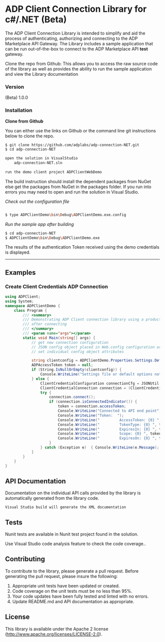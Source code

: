 # ADP Client Connection Library for c#/.NET (Beta)

The ADP Client Connection Library is intended to simplify and aid the process of authenticating, authorizing and connecting to the ADP Marketplace API Gateway. The Library includes a sample application that can be run out-of-the-box to connect to the ADP Marketplace API **test** gateway.

Clone the repo from Github: This allows you to access the raw source code of the library as well as provides the ability to run the sample application and view the Library documentation
 
### Version
(Beta) 1.0.0

### Installation

**Clone from Github**

You can either use the links on Github or the command line git instructions below to clone the repo.

```sh
$ git clone https://github.com/adplabs/adp-connection-NET.git
$ cd adp-connection-NET

open the solution in VisualStudio
    adp-connection-NET.sln
    
run the demo client project ADPClientWebDemo

```

The build instruction should install the dependent packages from NuGet else get the packages from NuGet in the packages folder. If you run into errors you may need to open and run the solution in Visual Studio.

*Check out the configuration file*
```sh

$ type ADPClientDemo\bin\Debug\ADPClientDemo.exe.config

```
*Run the sample app after building*
```sh
$ cd adp-connection-NET
$ ADPClientDemo\bin\Debug\ADPClientDemo.exe
```

The results of the authentication Token received using the demo credentials is displayed.

***

## Examples
### Create Client Credentials ADP Connection

```c#
using ADPClient;
using System;
namespace ADPClientDemo {
    class Program {
        /// <summary>
        /// Demonstrating ADP Client connection library using a product url to get data
        /// after connecting
        /// </summary>
        /// <param name="args"></param>
        static void Main(string[] args) {
            // get new connection configuration
            // JSON config object placed in Web.config configuration or
            // set individual config object attributes

            string clientconfig = ADPClientDemo.Properties.Settings.Default.ClientCredentialConfiguration;
            ADPAccessToken token = null;
            if (String.IsNullOrEmpty(clientconfig)) {
                Console.WriteLine("Settings file or default options not available.");
            } else {
                ClientCredentialConfiguration connectionCfg = JSONUtil.Deserialize<ClientCredentialConfiguration>(clientconfig);
                ClientCredentialConnection connection = (ClientCredentialConnection)ADPApiConnectionFactory.createConnection(connectionCfg);
                try {
                    connection.connect();
                    if (connection.isConnectedIndicator()) {
                        token = connection.accessToken;
                        Console.WriteLine("Connected to API end point");
                        Console.WriteLine("Token:  ");
                        Console.WriteLine("         AccessToken: {0} ", token.AccessToken);
                        Console.WriteLine("         TokenType: {0} ", token.TokenType);
                        Console.WriteLine("         ExpiresIn: {0} ", token.ExpiresIn);
                        Console.WriteLine("         Scope: {0} ", token.Scope);
                        Console.WriteLine("         ExpiresOn: {0} ", token.ExpiresOn);
                    }
                } catch (Exception e)  { Console.WriteLine(e.Message); }
            }
        }
    }
}
```


## API Documentation ##

Documentation on the individual API calls provided by the library is automatically generated from the library code. 

```
Visual Studio build will generate the XML documentation
```

## Tests ##

Nunit tests are available in Nunit test project found in the solution.


Use Visual Studio code analysis feature to check the code coverage..

 
## Contributing ##

To contribute to the library, please generate a pull request. Before generating the pull request, please insure the following:

1. Appropriate unit tests have been updated or created.
2. Code coverage on the unit tests must be no less than 95%.
3. Your code updates have been fully tested and linted with no errors.
4. Update README.md and API documentation as appropriate.
 
## License ##

This library is available under the Apache 2 license (http://www.apache.org/licenses/LICENSE-2.0).


